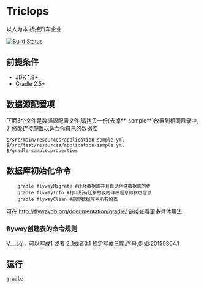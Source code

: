 # Triclops
以人为本 桥接汽车企业

[![Build Status](https://travis-ci.org/HP-Enterprise/Triclops.svg?branch=dev)](https://travis-ci.org/HP-Enterprise/Triclops)

## 前提条件
- JDK 1.8+
- Gradle 2.5+

## 数据源配置项
下面3个文件是数据源配置文件,请拷贝一份(去掉**-sample**)放置到相同目录中,并修改连接配置以适合你自己的数据库
```
$/src/main/resources/application-sample.yml
$/src/test/resources/application-sample.yml
$/gradle-sample.properties
```
## 数据库初始化命令
```SHELL
    gradle flywayMigrate #迁移数据库并且自动创建数据库的表
    gradle flywayInfo #打印所有迁移的表的详细信息和状态信息
    gradle flywayClean #删除数据库中所有的表
```
可在 http://flywaydb.org/documentation/gradle/ 链接查看更多具体用法

### flyway创建表的命令规则
V<VERSION>__<NAME>.sql，<VERSION>可以写成1 或者 2_1或者3.1
<VERSION>规定写成日期.序号,例如:20150804.1

## 运行
```SHELL
gradle
```
